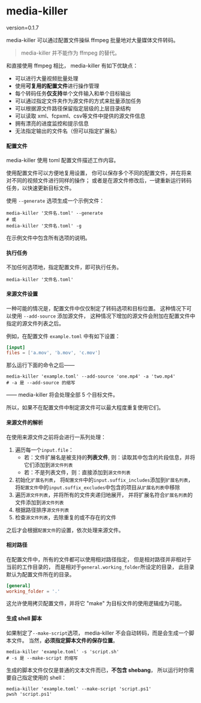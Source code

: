 # media-killer
version=0.1.7

media-killer 可以通过配置文件操纵 ffmpeg 批量地对大量媒体文件转码。

>media-killer 并不能作为 ffmpeg 的替代。

和直接使用 ffmpeg 相比， media-killer 有如下优缺点：

- 可以进行大量视频批量处理
- 使用**可复用的配置文件**进行操作管理
- 每个转码任务**仅支持**单个文件输入和单个目标输出
- 可以通过指定文件夹作为源文件的方式来批量添加任务
- 可以根据源文件路径保留指定层级的上层目录结构
- 可以读取 xml、fcpxml、csv等文件中提供的源文件信息
- 拥有漂亮的进度监控和提示信息
- 无法指定输出的文件名（但可以指定扩展名）

#### 配置文件

media-killer 使用 toml 配置文件描述工作内容。

使用配置文件可以方便地复用设置，
你可以保存多个不同的配置文件，并在将来对不同的视频文件进行同样的操作；
或者是在源文件修改后，一键重新运行转码任务，以快速更新目标文件。

使用 `--generate` 选项生成一个示例文件：

```shell
media-killer '文件名.toml' --generate
# 或
media-killer '文件名.toml' -g
```

在示例文件中包含所有选项的说明。

#### 执行任务

不加任何选项地，指定配置文件，即可执行任务。

```shell
media-killer '文件名.toml'
```

#### 来源文件设置

一种可能的情况是，配置文件中仅仅制定了转码选项和目标位置。
这种情况下可以使用 `--add-source` 添加源文件，
这种情况下增加的源文件会附加在配置文件中指定的源文件列表之后。

例如，在配置文件 `example.toml` 中有如下设置：

```toml
[input]
files = ['a.mov', 'b.mov', 'c.mov']
```

那么运行下面的命令之后——

```shell
media-killer 'example.toml' --add-source 'one.mp4' -a 'two.mp4'
# -a 是 --add-source 的缩写
```

—— media-killer 将会处理全部 5 个目标文件。

所以，如果不在配置文件中制定源文件可以最大程度重复使用它们。

#### 来源文件的解析

在使用来源文件之前将会进行一系列处理：

1. 遍历每一个`input.file`：
    - 若：文件扩展名是被支持的**列表文件**,
      则：读取其中包含的片段信息，并将它们添加到`源文件列表`
    - 若：不是列表文件，则：直接添加到`源文件列表`
2. 初始化`扩展名列表`，
   将`配置文件`中的`input.suffix_includes`添加到`扩展名列表`，
   将`配置文件`中的`input.suffix_excludes`中包含的项目从`扩展名列表`中移除
3. 遍历`源文件列表`，并将所有的文件夹递归地展开，
   并将扩展名符合`扩展名列表`的文件添加到`源文件列表`
4. 根据路径排序`源文件列表`
5. 检查`源文件列表`，去除重复的或不存在的文件

之后才会根据`配置文件`的设置，依次处理来源文件。

#### 相对路径

在配置文件中，所有的文件都可以使用相对路径指定，
但是相对路径并非相对于当前的工作目录的，
而是相对于`general.working_folder`所设定的目录，
此目录默认为配置文件所在的目录。

```toml
[general]
working_folder = '.'
```

这允许使用拷贝配置文件，并将它 "make" 为目标文件的使用逻辑成为可能。

#### 生成 shell 脚本

如果制定了`--make-script`选项，
media-killer 不会自动转码，而是会生成一个脚本文件。
当然，**必须指定脚本文件的保存位置**。

```shell
media-killer 'example.toml' -s 'script.sh'
# -s 是 --make-script 的缩写
```

生成的脚本文件仅仅是普通的文本文件而已，**不包含 shebang**，
所以运行时你需要自己指定使用的 shell：

```shell
media-killer 'example.toml' --make-script 'script.ps1'
pwsh 'script.ps1'
```

